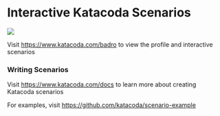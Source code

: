 # Interactive Katacoda Scenarios

[![](http://shields.katacoda.com/katacoda/badro/count.svg)](https://www.katacoda.com/badro "Get your profile on Katacoda.com")

Visit https://www.katacoda.com/badro to view the profile and interactive scenarios

### Writing Scenarios
Visit https://www.katacoda.com/docs to learn more about creating Katacoda scenarios

For examples, visit https://github.com/katacoda/scenario-example
